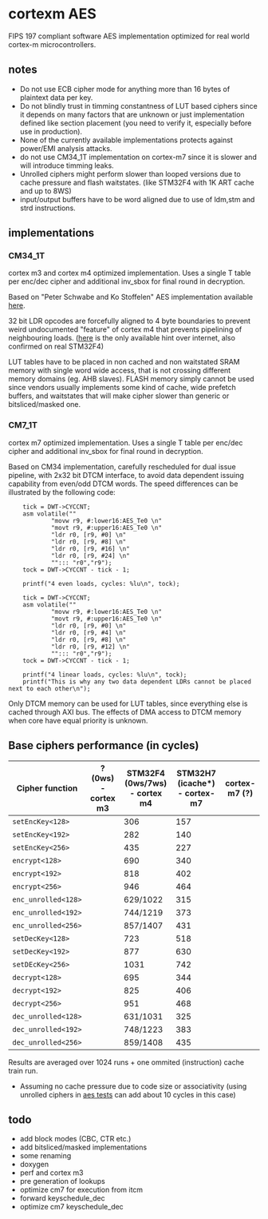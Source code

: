 # cortexm AES

FIPS 197 compliant software AES implementation optimized for real world cortex-m microcontrollers.


## notes
- Do not use ECB cipher mode for anything more than 16 bytes of plaintext data per key.
- Do not blindly trust in timming constantness of LUT based ciphers since it depends on many factors that are 
unknown or just implementation defined like section placement (you need to verify it, especially before use in production).
- None of the currently available implementations protects against power/EMI analysis attacks.
- do not use CM34_1T implementation on cortex-m7 since it is slower and will introduce timming leaks.
- Unrolled ciphers might perform slower than looped versions due to cache pressure and flash waitstates. (like STM32F4 with 1K ART cache and up to 8WS) 
- input/output buffers have to be word aligned due to use of ldm,stm and strd instructions.

## implementations

### CM34_1T

cortex m3 and cortex m4 optimized implementation.
Uses a single T table per enc/dec cipher and additional inv_sbox for final round in decryption.

Based on "Peter Schwabe and Ko Stoffelen" AES implementation available [here](https://github.com/Ko-/aes-armcortexm).

32 bit LDR opcodes are forcefully aligned to 4 byte boundaries to prevent weird undocumented "feature" of cortex m4 that prevents pipelining of neighbouring loads. 
([here](https://community.arm.com/processors/f/discussions/4069/cortex-m3-pipelining-of-consecutive-ldr-instructions-to-different-memory-regions) is the 
only available hint over internet, also confirmed on real STM32F4)

LUT tables have to be placed in non cached and non waitstated SRAM memory with single word wide access, that is not crossing different memory domains (eg. AHB slaves).
FLASH memory simply cannot be used since vendors usually implements some kind of cache, wide prefetch buffers, and waitstates that will make cipher slower than generic or bitsliced/masked one.

### CM7_1T

cortex m7 optimized implementation.
Uses a single T table per enc/dec cipher and additional inv_sbox for final round in decryption.

Based on CM34 implementation, carefully rescheduled for dual issue pipeline, with 2x32 bit DTCM interface, to avoid data dependent issuing capability from even/odd DTCM words.
The speed differences can be illustrated by the following code:
```
	tick = DWT->CYCCNT;
	asm volatile(""
			"movw r9, #:lower16:AES_Te0 \n"
			"movt r9, #:upper16:AES_Te0 \n"
			"ldr r0, [r9, #0] \n"
			"ldr r0, [r9, #8] \n"
			"ldr r0, [r9, #16] \n"
			"ldr r0, [r9, #24] \n"
			""::: "r0","r9");
	tock = DWT->CYCCNT - tick - 1;

	printf("4 even loads, cycles: %lu\n", tock);

	tick = DWT->CYCCNT;
	asm volatile(""
			"movw r9, #:lower16:AES_Te0 \n"
			"movt r9, #:upper16:AES_Te0 \n"
			"ldr r0, [r9, #0] \n"
			"ldr r0, [r9, #4] \n"
			"ldr r0, [r9, #8] \n"
			"ldr r0, [r9, #12] \n"
			""::: "r0","r9");
	tock = DWT->CYCCNT - tick - 1;

	printf("4 linear loads, cycles: %lu\n", tock);
	printf("This is why any two data dependent LDRs cannot be placed next to each other\n");
```

Only DTCM memory can be used for LUT tables, since everything else is cached through AXI bus.
The effects of DMA access to DTCM memory when core have equal priority is unknown.

## Base ciphers performance (in cycles)

| Cipher function     | ? (0ws) - cortex m3 | STM32F4 (0ws/7ws) - cortex m4 | STM32H7 (icache*) - cortex-m7| cortex-m7 (?) |
|---------------------|---------------------|-------------------------------|--------------------|---------------|
| `setEncKey<128>`    |  | 306      | 157 |  |
| `setEncKey<192>`    |  | 282      | 140 |  |
| `setEncKey<256>`    |  | 435      | 227 |  |
| `encrypt<128>`      |  | 690      | 340 |  |
| `encrypt<192>`      |  | 818      | 402 |  |
| `encrypt<256>`      |  | 946      | 464 |  |
| `enc_unrolled<128>` |  | 629/1022 | 315 |  |
| `enc_unrolled<192>` |  | 744/1219 | 373 |  |
| `enc_unrolled<256>` |  | 857/1407 | 431 |  |
| `setDecKey<128>`    |  | 723      | 518 |  |
| `setDecKey<192>`    |  | 877      | 630 |  |
| `setDEcKey<256>`    |  | 1031     | 742 |  |
| `decrypt<128>`      |  | 695      | 344 |  |
| `decrypt<192>`      |  | 825      | 406 |  |
| `decrypt<256>`      |  | 951      | 468 |  |
| `dec_unrolled<128>` |  | 631/1031 | 325 |  |
| `dec_unrolled<192>` |  | 748/1223 | 383 |  |
| `dec_unrolled<256>` |  | 859/1408 | 435 |  |

Results are averaged over 1024 runs + one ommited (instruction) cache train run.
* Assuming no cache pressure due to code size or associativity (using unrolled ciphers in [aes tests](aes_tests.hpp) can add about 10 cycles in this case)

## todo
- add block modes (CBC, CTR etc.)
- add bitsliced/masked implementations
- some renaming
- doxygen
- perf and cortex m3
- pre generation of lookups
- optimize cm7 for execution from itcm
- forward keyschedule_dec 
- optimize cm7 keyschedule_dec